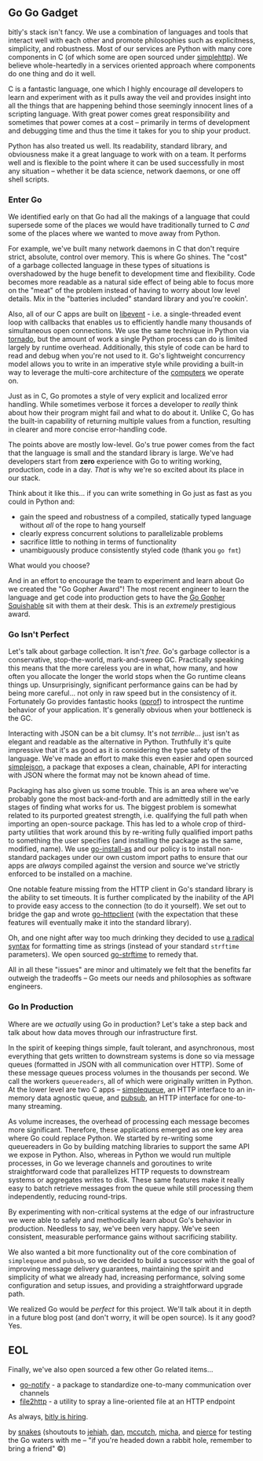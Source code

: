 ## Go Go Gadget

bitly's stack isn't fancy. We use a combination of languages and tools that interact well with each
other and promote philosophies such as explicitness, simplicity, and robustness. Most of our
services are Python with many core components in C (of which some are open sourced under
[simplehttp][1]). We believe whole-heartedly in a services oriented approach where components do one
thing and do it well.

C is a fantastic language, one which I highly encourage *all* developers to learn and experiment
with as it pulls away the veil and provides insight into all the things that are happening behind
those seemingly innocent lines of a scripting language. With great power comes great responsibility
and sometimes that power comes at a cost – primarily in terms of development and debugging time and
thus the time it takes for you to ship your product.

Python has also treated us well. Its readability, standard library, and obviousness make it a great
language to work with on a team. It performs well and is flexible to the point where it can be used
successfully in most any situation – whether it be data science, network daemons, or one off shell
scripts.

### Enter Go

We identified early on that Go had all the makings of a language that could supersede some of the
places we would have traditionally turned to C *and* some of the places where we wanted to move away
from Python.

For example, we've built many network daemons in C that don't require strict, absolute, control over
memory. This is where Go shines. The "cost" of a garbage collected language in these types of
situations is overshadowed by the huge benefit to development time and flexibility. Code becomes
more readable as a natural side effect of being able to focus more on the "meat" of the problem
instead of having to worry about low level details. Mix in the "batteries included" standard library
and you're cookin'.

Also, all of our C apps are built on [libevent][2] - i.e. a single-threaded event loop with
callbacks that enables us to efficiently handle many thousands of simultaneous open connections. We
use the same technique in Python via [tornado][2a], but the amount of work a single Python process
can do is limited largely by runtime overhead. Additionally, this style of code can be hard to read
and debug when you're not used to it. Go's lightweight concurrency model allows you to write in an
imperative style while providing a built-in way to leverage the multi-core architecture of the
[computers][3] we operate on.

Just as in C, Go promotes a style of very explicit and localized error handling. While sometimes
verbose it forces a developer to *really* think about how their program might fail and what to do
about it. Unlike C, Go has the built-in capability of returning multiple values from a function,
resulting in clearer and more concise error-handling code.

The points above are mostly low-level. Go's true power comes from the fact that the
language is small and the standard library is large. We've had developers start from **zero**
experience with Go to writing working, production, code in a day. *That* is why we're so excited
about its place in our stack.

Think about it like this... if you can write something in Go just as fast as you could in Python
and:

 * gain the speed and robustness of a compiled, statically typed language without *all* of the rope
   to hang yourself
 * clearly express concurrent solutions to parallelizable problems
 * sacrifice little to nothing in terms of functionality
 * unambiguously produce consistently styled code (thank you `go fmt`)

What would you choose?

And in an effort to encourage the team to experiment and learn about Go we created the "Go Gopher
Award"! The most recent engineer to learn the language and get code into production gets to have the
[Go Gopher Squishable][4] sit with them at their desk. This is an *extremely* prestigious award.

### Go Isn't Perfect

Let's talk about garbage collection. It isn't *free*. Go's garbage collector is a conservative,
stop-the-world, mark-and-sweep GC. Practically speaking this means that the more careless you are in
what, how many, and how often you allocate the longer the world stops when the Go runtime cleans
things up. Unsurprisingly, significant performance gains can be had by being more careful... not
only in raw speed but in the consistency of it. Fortunately Go provides fantastic hooks ([pprof][5])
to introspect the runtime behavior of your application. It's generally obvious when your bottleneck
is the GC.

Interacting with JSON can be a bit clumsy. It's not *terrible*... just isn't as elegant and readable
as the alternative in Python. Truthfully it's quite impressive that it's as good as it is
considering the type safety of the language. We've made an effort to make this even easier and open
sourced [simplejson][6], a package that exposes a clean, chainable, API for interacting with JSON
where the format may not be known ahead of time.

Packaging has also given us some trouble. This is an area where we've probably gone the most
back-and-forth and are admittedly still in the early stages of finding what works for us. The
biggest problem is somewhat related to its purported greatest strength, i.e. qualifying the full
path when importing an open-source package. This has led to a whole crop of third-party utilities
that work around this by re-writing fully qualified import paths to something the user specifies
(and installing the package as the same, modified, name). We use [go-install-as][7] and our policy
is to install non-standard packages under our own custom import paths to ensure that our apps are
*always* compiled against the version and source we've strictly enforced to be installed on a
machine.

One notable feature missing from the HTTP client in Go's standard library is the ability to set
timeouts. It is further complicated by the inability of the API to provide easy access to the
connection (to do it yourself). We set out to bridge the gap and wrote [go-httpclient][6a] (with the
expectation that these features will eventually make it into the standard library).

Oh, and one night after way too much drinking they decided to use [a radical syntax][6b] for
formatting time as strings (instead of your standard `strftime` parameters). We open sourced 
[go-strftime][6c] to remedy that.

All in all these "issues" are minor and ultimately we felt that the benefits far outweigh the
tradeoffs – Go meets our needs and philosophies as software engineers.

### Go In Production

Where are we *actually* using Go in production? Let's take a step back and talk about how data moves
through our infrastructure first.

In the spirit of keeping things simple, fault tolerant, and asynchronous, most everything that gets
written to downstream systems is done so via message queues (formatted in JSON with all
communication over HTTP). Some of these message queues process volumes in the thousands per second.
We call the workers `queuereaders`, all of which were originally written in Python. At the lower
level are two C apps – [simplequeue][8], an HTTP interface to an in-memory data agnostic queue, and
[pubsub][9], an HTTP interface for one-to-many streaming.

As volume increases, the overhead of processing each message becomes more significant. Therefore,
these applications emerged as one key area where Go could replace Python. We started by re-writing
some queuereaders in Go by building matching libraries to support the same API we expose in Python.
Also, whereas in Python we would run multiple processes, in Go we leverage channels and goroutines
to write straightforward code that parallelizes HTTP requests to downstream systems or aggregates
writes to disk. These same features make it really easy to batch retrieve messages from the
queue while still processing them independently, reducing round-trips.

By experimenting with non-critical systems at the edge of our infrastructure we were able to safely
and methodically learn about Go's behavior in production. Needless to say, we've been very happy.
We've seen consistent, measurable performance gains without sacrificing stability.

We also wanted a bit more functionality out of the core combination of `simplequeue` and `pubsub`,
so we decided to build a successor with the goal of improving message delivery guarantees,
maintaining the spirit and simplicity of what we already had, increasing performance, solving some
configuration and setup issues, and providing a straightforward upgrade path.

We realized Go would be *perfect* for this project. We'll talk about it in depth in a future blog
post (and don't worry, it will be open source). Is it any good? Yes.

## EOL

Finally, we've also open sourced a few other Go related items...

 * [go-notify][10] - a package to standardize one-to-many communication over channels
 * [file2http][11] - a utility to spray a line-oriented file at an HTTP endpoint

As always, [bitly is hiring][12].

<div class="postmeta"> by <a href="http://twitter.com/imsnakes">snakes</a> (shoutouts to <a
href="http://twitter.com/jehiah">jehiah</a>, <a href="http://twitter.com/danielhfrank">dan</a>, <a
href="http://twitter.com/mccutchen">mccutch</a>, <a
href="http://twitter.com/mynameisfiber">micha</a>, and <a
href="http://twitter.com/ploxiln">pierce</a> for testing the Go waters with me – "if you're headed
down a rabbit hole, remember to bring a friend" &copy;)</div>

 [1]: https://github.com/bitly/simplehttp
 [2]: http://libevent.org
 [2a]: https://github.com/facebook/tornado
 [3]: http://twitter.com/jayridge
 [4]: http://www.googlestore.com/Fun/Go+Gopher+Squishable.axd
 [5]: http://golang.org/pkg/runtime/pprof/
 [6]: https://github.com/bitly/go-simplejson
 [6a]: https://github.com/mreiferson/go-httpclient
 [6b]: http://golang.org/src/pkg/time/format.go#L58
 [6c]: https://github.com/jehiah/go-strftime
 [7]: https://github.com/mreiferson/go-install-as
 [8]: https://github.com/bitly/simplehttp/blob/master/simplequeue/simplequeue.c
 [9]: https://github.com/bitly/simplehttp/blob/master/pubsub/pubsub.c
 [10]: https://github.com/bitly/go-notify
 [11]: https://github.com/bitly/file2http
 [12]: http://bitly.com/jobs
